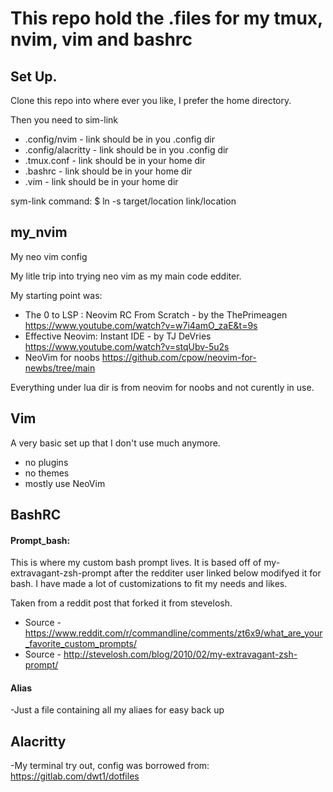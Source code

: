 # This repo hold the .files for my tmux, nvim, vim and bashrc

## Set Up.
Clone this repo into where ever you like, I prefer the home directory.

Then you need to sim-link
* .config/nvim      - link should be in you .config dir
* .config/alacritty - link should be in you .config dir
* .tmux.conf        - link should be in your home dir
* .bashrc           - link should be in your home dir
* .vim              - link should be in your home dir

sym-link command:
$ ln -s target/location link/location

## my_nvim
My neo vim config

My litle trip into trying neo vim as my main code edditer.

My starting point was:

- The 0 to LSP : Neovim RC From Scratch - by the ThePrimeagen
https://www.youtube.com/watch?v=w7i4amO_zaE&t=9s
- Effective Neovim: Instant IDE - by TJ DeVries
https://www.youtube.com/watch?v=stqUbv-5u2s
- NeoVim for noobs
https://github.com/cpow/neovim-for-newbs/tree/main

Everything under lua dir is from neovim for noobs and not curently in use.

## Vim
A very basic set up that I don't use much anymore.
- no plugins
- no themes
- mostly use NeoVim

## BashRC

#### Prompt_bash:
This is where my custom bash prompt lives. It is based off of my-extravagant-zsh-prompt
after the redditer user linked below modifyed it for bash. I have made a lot of customizations
to fit my needs and likes.

Taken from a reddit post that forked it from stevelosh.
- Source - https://www.reddit.com/r/commandline/comments/zt6x9/what_are_your_favorite_custom_prompts/
- Source - http://stevelosh.com/blog/2010/02/my-extravagant-zsh-prompt/

#### Alias
-Just a file containing all my aliaes for easy back up

## Alacritty
-My terminal try out, config was borrowed from:
https://gitlab.com/dwt1/dotfiles

